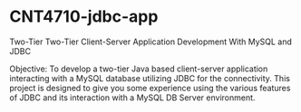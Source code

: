 # CNT4710-jdbc-app
Two-Tier Two-Tier Client-Server Application Development With MySQL and JDBC

Objective: To develop a two-tier Java based client-server application interacting with a MySQL 
database utilizing JDBC for the connectivity.  This project is designed to give you some experience 
using the various features of JDBC and its interaction with a MySQL DB Server environment.
